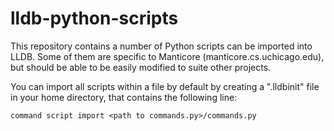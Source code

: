 # lldb-python-scripts
This repository contains a number of Python scripts 
can be imported into LLDB.  Some of them are specific
to Manticore (manticore.cs.uchicago.edu), but should be
able to be easily modified to suite other projects.


You can import all scripts within a file by default by 
creating a ".lldbinit" file in your home directory, that
contains the following line:

    command script import <path to commands.py>/commands.py



